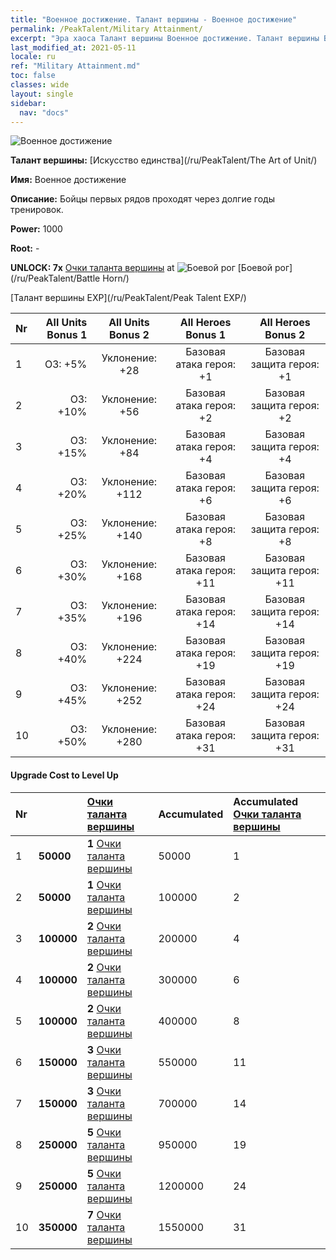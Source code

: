 ```yaml
---
title: "Военное достижение. Талант вершины - Военное достижение"
permalink: /PeakTalent/Military Attainment/
excerpt: "Эра хаоса Талант вершины Военное достижение. Талант вершины Военное достижение. Военное достижение"
last_modified_at: 2021-05-11
locale: ru
ref: "Military Attainment.md"
toc: false
classes: wide
layout: single
sidebar:
  nav: "docs"
---
```


  ![Военное достижение](/images/pt/talent_2006.png)

  **Талант вершины:** [Искусство единства](/ru/PeakTalent/The Art of Unit/)

  **Имя:** Военное достижение

  **Описание:** Бойцы первых рядов проходят через долгие годы тренировок.

  **Power:** 1000

  **Root:** -

  **UNLOCK: 7x** [Очки таланта вершины](/ItemsRU/con_934/) at ![Боевой рог](/images/pt/talent_2004.png) [Боевой рог](/ru/PeakTalent/Battle Horn/)

  [Талант вершины EXP](/ru/PeakTalent/Peak Talent EXP/)

  | Nr | All Units Bonus 1 | All Units Bonus 2 | All Heroes Bonus 1 | All Heroes Bonus 2 |
  |:---|--------------:|:-------------:|:-------------:|:-------------:|
  | 1 | ОЗ: +5% | Уклонение: +28 | Базовая атака героя: +1 | Базовая защита героя: +1 |
  | 2 | ОЗ: +10% | Уклонение: +56 | Базовая атака героя: +2 | Базовая защита героя: +2 |
  | 3 | ОЗ: +15% | Уклонение: +84 | Базовая атака героя: +4 | Базовая защита героя: +4 |
  | 4 | ОЗ: +20% | Уклонение: +112 | Базовая атака героя: +6 | Базовая защита героя: +6 |
  | 5 | ОЗ: +25% | Уклонение: +140 | Базовая атака героя: +8 | Базовая защита героя: +8 |
  | 6 | ОЗ: +30% | Уклонение: +168 | Базовая атака героя: +11 | Базовая защита героя: +11 |
  | 7 | ОЗ: +35% | Уклонение: +196 | Базовая атака героя: +14 | Базовая защита героя: +14 |
  | 8 | ОЗ: +40% | Уклонение: +224 | Базовая атака героя: +19 | Базовая защита героя: +19 |
  | 9 | ОЗ: +45% | Уклонение: +252 | Базовая атака героя: +24 | Базовая защита героя: +24 |
  | 10 | ОЗ: +50% | Уклонение: +280 | Базовая атака героя: +31 | Базовая защита героя: +31 |


#### Upgrade Cost to Level Up

  | Nr | <i class="fas fa-coins"/> | [Очки таланта вершины](/ItemsRU/con_934/) | Accumulated <i class="fas fa-coins"/> | Accumulated [Очки таланта вершины](/ItemsRU/con_934/) |
  |:---|:--------------|:-------------|:-------------|:-------------|
  | 1 | **50000** | **1** [Очки таланта вершины](/ItemsRU/con_934/) | 50000 | 1 |
  | 2 | **50000** | **1** [Очки таланта вершины](/ItemsRU/con_934/) | 100000 | 2 |
  | 3 | **100000** | **2** [Очки таланта вершины](/ItemsRU/con_934/) | 200000 | 4 |
  | 4 | **100000** | **2** [Очки таланта вершины](/ItemsRU/con_934/) | 300000 | 6 |
  | 5 | **100000** | **2** [Очки таланта вершины](/ItemsRU/con_934/) | 400000 | 8 |
  | 6 | **150000** | **3** [Очки таланта вершины](/ItemsRU/con_934/) | 550000 | 11 |
  | 7 | **150000** | **3** [Очки таланта вершины](/ItemsRU/con_934/) | 700000 | 14 |
  | 8 | **250000** | **5** [Очки таланта вершины](/ItemsRU/con_934/) | 950000 | 19 |
  | 9 | **250000** | **5** [Очки таланта вершины](/ItemsRU/con_934/) | 1200000 | 24 |
  | 10 | **350000** | **7** [Очки таланта вершины](/ItemsRU/con_934/) | 1550000 | 31 |
